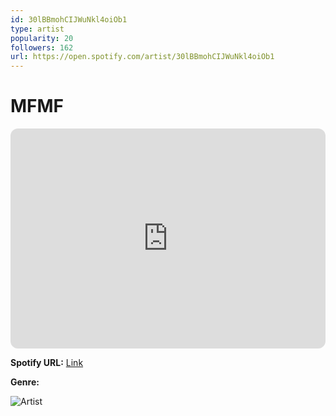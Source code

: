 ```yaml
---
id: 30lBBmohCIJWuNkl4oiOb1
type: artist
popularity: 20
followers: 162
url: https://open.spotify.com/artist/30lBBmohCIJWuNkl4oiOb1
---
```

# MFMF

<iframe style="border-radius:12px" src="https://open.spotify.com/embed/artist/30lBBmohCIJWuNkl4oiOb1" width="100%" height="352" frameBorder="0" allowfullscreen="" allow="autoplay; clipboard-write; encrypted-media; fullscreen; picture-in-picture" loading="lazy"></iframe>

**Spotify URL:** [Link](https://open.spotify.com/artist/30lBBmohCIJWuNkl4oiOb1)

**Genre:** 

![Artist](https://i.scdn.co/image/ab6761610000e5eb70145f78f7c11d955f748459)
